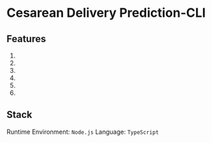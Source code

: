 # Cesarean Delivery Prediction-CLI
## Features
 1.
 2.
 3.
 4.
 5.
 6.

## Stack
 Runtime Environment: `Node.js`
 Language: `TypeScript`
